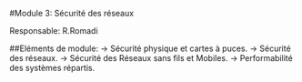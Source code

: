 #Module 3: Sécurité des réseaux

Responsable: R.Romadi

##Eléments de module:
	-> Sécurité physique et cartes à puces.
	-> Sécurité des réseaux.
	-> Sécurité des Réseaux sans fils et Mobiles.
	-> Performabilité des systèmes répartis.